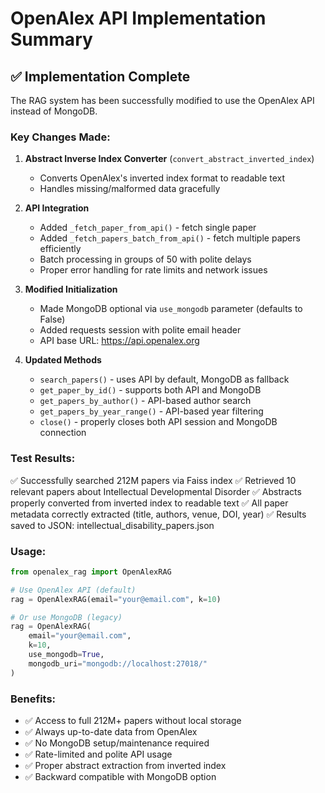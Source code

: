 # OpenAlex API Implementation Summary

## ✅ Implementation Complete

The RAG system has been successfully modified to use the OpenAlex API instead of MongoDB.

### Key Changes Made:

1. **Abstract Inverse Index Converter** (`convert_abstract_inverted_index`)
   - Converts OpenAlex's inverted index format to readable text
   - Handles missing/malformed data gracefully

2. **API Integration**
   - Added `_fetch_paper_from_api()` - fetch single paper
   - Added `_fetch_papers_batch_from_api()` - fetch multiple papers efficiently
   - Batch processing in groups of 50 with polite delays
   - Proper error handling for rate limits and network issues

3. **Modified Initialization**
   - Made MongoDB optional via `use_mongodb` parameter (defaults to False)
   - Added requests session with polite email header
   - API base URL: https://api.openalex.org

4. **Updated Methods**
   - `search_papers()` - uses API by default, MongoDB as fallback
   - `get_paper_by_id()` - supports both API and MongoDB
   - `get_papers_by_author()` - API-based author search
   - `get_papers_by_year_range()` - API-based year filtering
   - `close()` - properly closes both API session and MongoDB connection

### Test Results:

✅ Successfully searched 212M papers via Faiss index
✅ Retrieved 10 relevant papers about Intellectual Developmental Disorder
✅ Abstracts properly converted from inverted index to readable text
✅ All paper metadata correctly extracted (title, authors, venue, DOI, year)
✅ Results saved to JSON: intellectual_disability_papers.json

### Usage:

```python
from openalex_rag import OpenAlexRAG

# Use OpenAlex API (default)
rag = OpenAlexRAG(email="your@email.com", k=10)

# Or use MongoDB (legacy)
rag = OpenAlexRAG(
    email="your@email.com", 
    k=10,
    use_mongodb=True,
    mongodb_uri="mongodb://localhost:27018/"
)
```

### Benefits:

- ✅ Access to full 212M+ papers without local storage
- ✅ Always up-to-date data from OpenAlex
- ✅ No MongoDB setup/maintenance required
- ✅ Rate-limited and polite API usage
- ✅ Proper abstract extraction from inverted index
- ✅ Backward compatible with MongoDB option

